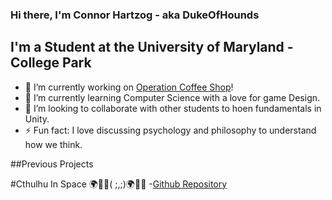 ### Hi there, I'm Connor Hartzog - aka DukeOfHounds

## I'm a Student at the University of Maryland - College Park
- 🔭 I’m currently working on [Operation Coffee Shop][OCPGithub]!
- 🌱 I’m currently learning Computer Science with a love for game Design.
- 👯 I’m looking to collaborate with other students to hoen fundamentals in Unity. 
- ⚡ Fun fact: I love discussing psychology and philosophy to understand how we think. 

##Previous Projects

#Cthulhu In Space 🌍🚀🌌( ;,;)🌍🚀🌌
-[Github Repository][CISGithub]
<br />
<br />

[OCPGithub]: https://github.com/CornKerne1/OperationCoffeeShop
[CISGithub]: https://github.com/DukeOfHounds/Cathulu-but-in-Space/tree/test
